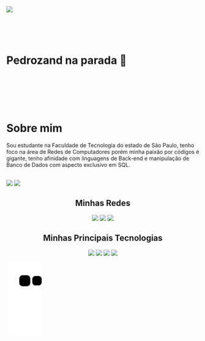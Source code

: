 
<img src="https://github.com/pedrozand/github/blob/main/T5Xm.gif" width="300px" align="left">
<br><br><br><br><br>
 
  <div><h1> Pedrozand na parada 🥶 </h1></div>
  
  <br><br><br><br><br>
  
  # Sobre mim
  Sou estudante na Faculdade de Tecnologia do estado de São Paulo, tenho foco na área de Redes de Computadores porém minha paixão por códigos é gigante, tenho afinidade com linguagens de Back-end e manipulação de Banco de Dados com aspecto exclusivo em SQL.
  
 
<br>
 <div>	
 
  <img height="150em" src="https://github-readme-stats.vercel.app/api?username=pedrozand&show_icons=true&count_private=true&theme=react&border_color=D2691E&bg_color=0d1117&title_color=CD853F&icon_color=FF4500" />
  <img height="150em" src="https://github-readme-stats.vercel.app/api/top-langs/?username=pedrozand&exclude_repo=machine-learning&langs_count=8&layout=compact&theme=react&border_color=D2691E&bg_color=0d1117&title_color=CD853F&icon_color=FF4500"/>
</div>

<div align=center>
  <h2> Minhas Redes </h2>
  <a href="discordapp.com/users/Pedro Oliveira#8203" target="_blank"><img src="https://img.shields.io/badge/Discord-7289DA?style=for-the-badge&logo=discord&logoColor=white" target="_blank"></a> 
  <a href = "mailto:pedroliveira.eear@gmail.com"><img src="https://img.shields.io/badge/Gmail-D14836?style=for-the-badge&logo=gmail&logoColor=white" target="_blank"></a>
  <a href="https://www.linkedin.com/in/pedro-oliveira-644718206/" target="_blank"><img src="https://img.shields.io/badge/-LinkedIn-%230077B5?style=for-the-badge&logo=linkedin&logoColor=white" target="_blank"></a>

  <h2> Minhas Principais Tecnologias </h2>
  <a><img src="https://img.shields.io/badge/MySQL-005C84?style=for-the-badge&logo=mysql&logoColor=white"></a>
  <a><img src="https://img.shields.io/badge/Java-ED8B00?style=for-the-badge&logo=java&logoColor=white"></a>
  <a><img src="https://img.shields.io/badge/Python-14354C?style=for-the-badge&logo=python&logoColor=white"></a>
  <a><img src="https://img.shields.io/badge/MariaDB-003545?style=for-the-badge&logo=mariadb&logoColor=white"></a>
</div> 

<div>
 
  ![Snake animation](https://github.com/rafaballerini/rafaballerini/blob/output/github-contribution-grid-snake.svg) 
</div>
